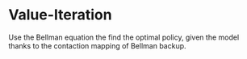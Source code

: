 # Value-Iteration
Use the Bellman equation the find the optimal policy, given the model thanks to the contaction mapping of Bellman backup. 
